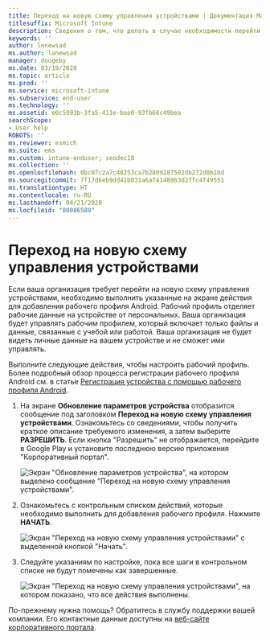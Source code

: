```yaml
---
title: Переход на новую схему управления устройствами | Документация Майкрософт
titlesuffix: Microsoft Intune
description: Сведения о том, что делать в случае необходимости перейти на новую схему управления устройствами.
keywords: ''
author: lenewsad
ms.author: lanewsad
manager: dougeby
ms.date: 03/19/2020
ms.topic: article
ms.prod: ''
ms.service: microsoft-intune
ms.subservice: end-user
ms.technology: ''
ms.assetid: e0c5993b-3fa5-411e-bae0-93fb66c49bea
searchScope:
- User help
ROBOTS: ''
ms.reviewer: esmich
ms.suite: ems
ms.custom: intune-enduser; seodec18
ms.collection: ''
ms.openlocfilehash: 0bc07c2a7c48253ca7b2809287502db272d0b1bd
ms.sourcegitcommit: 7f17d6eb9dd41b031a6af4148863d2ffc4f49551
ms.translationtype: HT
ms.contentlocale: ru-RU
ms.lasthandoff: 04/21/2020
ms.locfileid: "80086589"
---
```

# <a name="move-to-new-device-management-setup"></a>Переход на новую схему управления устройствами  

Если ваша организация требует перейти на новую схему управления устройствами, необходимо выполнить указанные на экране действия для добавления рабочего профиля Android. Рабочий профиль отделяет рабочие данные на устройстве от персональных. Ваша организация будет управлять рабочим профилем, который включает только файлы и данные, связанные с учебой или работой. Ваша организация не будет видеть личные данные на вашем устройстве и не сможет ими управлять. 

Выполните следующие действия, чтобы настроить рабочий профиль. Более подробный обзор процесса регистрации рабочего профиля Android см. в статье [Регистрация устройства с помощью рабочего профиля Android](./enroll-device-android-work-profile.md).  

 1. На экране **Обновление параметров устройства** отобразится сообщение под заголовком **Переход на новую схему управления устройствами**. Ознакомьтесь со сведениями, чтобы получить краткое описание требуемого изменения, а затем выберите **РАЗРЕШИТЬ**. Если кнопка "Разрешить" не отображается, перейдите в Google Play и установите последнюю версию приложения "Корпоративный портал".  

    ![Экран "Обновление параметров устройства", на котором выделено сообщение "Переход на новую схему управления устройствами".](./media/intune-company-portal-update-settings.png)  

2. Ознакомьтесь с контрольным списком действий, которые необходимо выполнить для добавления рабочего профиля. Нажмите **НАЧАТЬ**. 

    ![Экран "Переход на новую схему управления устройствами" с выделенной кнопкой "Начать".](./media/company-portal-unfinished-checklist-2003.png)  

3. Следуйте указаниям по настройке, пока все шаги в контрольном списке не будут помечены как завершенные.  

    ![Экран "Переход на новую схему управления устройствами", на котором показано, что все действия выполнены.](./media/company-portal-checklist-2003.png)  

По-прежнему нужна помощь? Обратитесь в службу поддержки вашей компании. Его контактные данные доступны на [веб-сайте корпоративного портала](https://go.microsoft.com/fwlink/?linkid=2010980).  
